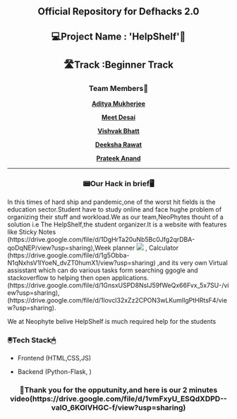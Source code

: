 <div align='center'>
  <h2>Official Repository for Defhacks 2.0</h2>
  </div>
 
<div align="center">
  <h2>💻Project Name : 'HelpShelf'📱</h2>
  
  <h2>🛣️Track :Beginner Track</h2>
  
  <h3>Team Members🤝</h3>
  
  <a href="https://github.com/asityamukherjee42"> **Aditya Mukherjee** </a>
  
  <a href="https://github.com/MEETDESAI2509"> **Meet Desai** </a>
  
  <a href="https://github.com/Vishvakb"> **Vishvak Bhatt** </a>
  
   <a href="https://github.com/deeksha7927"> **Deeksha Rawat** </a>
   
   <a href="https://github.com/anandprateek"> **Prateek Anand** </a>
  <hr>

<h3>📟Our Hack in brief🖥️</h3>
  
  </div>
 In this times of hard ship and pandemic,one of the worst hit fields is the education sector.Student have to study online and face hughe problem of organizing their stuff and workload.We as our team,NeoPhytes thouht of a solution i.e The HelpShelf,the student organizer.It is a website with features like Sticky Notes (https://drive.google.com/file/d/1DgHrTa20uNb5Bc0Jfg2qrDBA-qoDqNEP/view?usp=sharing),Week planner  
 <img src="https://drive.google.com/file/d/1v6fjfQ0CgXDrvoIi01v1E6q2OwRGMUUR/view?usp=sharing" /> 
 , Calculator (https://drive.google.com/file/d/1g5Obba-N1qNxhsV1lYoeN_dvZT0humX1/view?usp=sharing) ,and its very own Virtual assisstant which can do various tasks form searching ggogle and stackoverflow to helping then open applications.(https://drive.google.com/file/d/1GnsxUSPD8NsIJ59fWeQx66Fvx_5x7SU-/view?usp=sharing),(https://drive.google.com/file/d/1lovcl32xZz2CPON3wLKumlIgPtHRtsF4/view?usp=sharing).
 
 We at Neophyte belive HelpShelf is much required help for the students
 
 
  <h3> 🖲️Tech Stack🖱</h3>
 
 * Frontend (HTML,CSS,JS)
 
 * Backend (Python-Flask, )
 
 
 <div align="center">
  <h3>📸Thank you for the opputunity,and here is our 2 minutes video(https://drive.google.com/file/d/1vmFxyU_ESQdXDPD--vaIO_6KOlVHGC-f/view?usp=sharing)</h3>
 </div>
 

